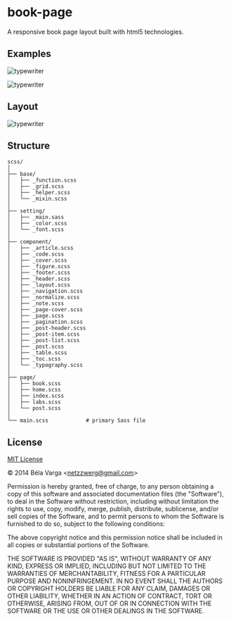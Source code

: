 book-page
=========

A responsive book page layout built with html5 technologies.

Examples
-------

![typewriter](http://netzzwerg.github.io/book-page/images/typewriter-theme-v01.png)

![typewriter](http://netzzwerg.github.io/book-page/images/typewriter-theme-v02.png)

Layout
-------

![typewriter](http://netzzwerg.github.io/book-page/images/typewriter-theme-layout)

Structure
-------

    scss/
    │
    ├── base/
    │   ├── _function.scss
    │   ├── _grid.scss
    │   ├── _helper.scss
    │   └── _mixin.scss
    │
    ├── setting/
    │   ├── _main.sass
    │   ├── _color.scss
    │   └── _font.scss
    │
    ├── component/
    │   ├── _article.scss
    │   ├── _code.scss
    │   ├── _cover.scss
    │   ├── _figure.scss
    │   ├── _footer.scss
    │   ├── _header.scss
    │   ├── _layout.scss
    │   ├── _navigation.scss
    │   ├── _normalize.scss
    │   ├── _note.scss
    │   ├── _page-cover.scss
    │   ├── _page.scss
    │   ├── _pagination.scss
    │   ├── _post-header.scss
    │   ├── _post-item.scss
    │   ├── _post-list.scss
    │   ├── _post.scss
    │   ├── _table.scss
    │   ├── _toc.scss
    │   └── _typography.scss
    │
    ├── page/
    │   ├── book.scss
    │   ├── home.scss
    │   ├── index.scss
    │   ├── labs.scss
    │   └── post.scss
    │
    └── main.scss            # primary Sass file

License
-------

[MIT License](http://www.opensource.org/licenses/mit-license.php)

&copy; 2014 Béla Varga &lt;netzzwerg@gmail.com&gt;

Permission is hereby granted, free of charge, to any person obtaining a copy of this software and associated documentation files (the "Software"), to deal in the Software without restriction, including without limitation the rights to use, copy, modify, merge, publish, distribute, sublicense, and/or sell copies of the Software, and to permit persons to whom the Software is furnished to do so, subject to the following conditions:

The above copyright notice and this permission notice shall be included in all copies or substantial portions of the Software.

THE SOFTWARE IS PROVIDED "AS IS", WITHOUT WARRANTY OF ANY KIND, EXPRESS OR IMPLIED, INCLUDING BUT NOT LIMITED TO THE WARRANTIES OF MERCHANTABILITY, FITNESS FOR A PARTICULAR PURPOSE AND NONINFRINGEMENT. IN NO EVENT SHALL THE AUTHORS OR COPYRIGHT HOLDERS BE LIABLE FOR ANY CLAIM, DAMAGES OR OTHER LIABILITY, WHETHER IN AN ACTION OF CONTRACT, TORT OR OTHERWISE, ARISING FROM, OUT OF OR IN CONNECTION WITH THE SOFTWARE OR THE USE OR OTHER DEALINGS IN THE SOFTWARE.



